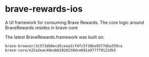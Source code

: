 # brave-rewards-ios

A UI framework for consuming Brave Rewards. The core logic around BraveRewards resides in brave-core

The latest BraveRewards.framework was built on:

```
brave-browser/3c5f3db0ecd5ceaa2cfdfc5f38ba9377dba359ca
brave-core/e22a2eac48eabb2028158dce691a977f79122db5
```
